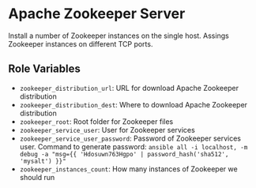 # Apache Zookeeper Server
Install a number of Zookeeper instances on the single host. Assings Zookeeper instances on different TCP ports.

## Role Variables

* `zookeeper_distribution_url`: URL for download Apache Zookeeper distribution
* `zookeeper_distribution_dest`: Where to download Apache Zookeeper distribution
* `zookeeper_root`: Root folder for Zookeeper files
* `zookeeper_service_user`: User for Zookeeper services
* `zookeeper_service_user_password`: Password of Zookeeper services user. Command to generate password: `ansible all -i localhost, -m debug -a "msg={{ 'Hdosuwn763Hgpo' | password_hash('sha512', 'mysalt') }}"`
* `zookeeper_instances_count`: How many instances of Zookeeper we should run


